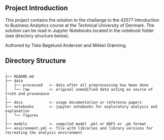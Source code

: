 Project Introduction
--------------------
This project contains the solution to the challange to the 42577 Introduction to Business Analytics course at the Technical University of Denmark. The solution can be read in Jupyter Notebooks located in the notebook folder (see directory structure below). 


Authored by Toke Bøgelund Andersen and Mikkel Grønning.

Directory Structure
--------------------
    .
    ├── README.md
    ├── data
    │   ├── processed 	<- data after all preprocessing has been done
    │   └── raw 		<- original unmodified data acting as source of truth and provenance
    │
    ├── docs 			<- usage documentation or reference papers
    ├── notebooks 		<- jupyter notebooks for exploratory analysis and explanation 
    │   └── figures
    │
    ├── models 			<- compiled model .pkl or HDFS or .pb format  
    ├── environment.yml <- file with libraries and library versions for recreating the analysis environment
